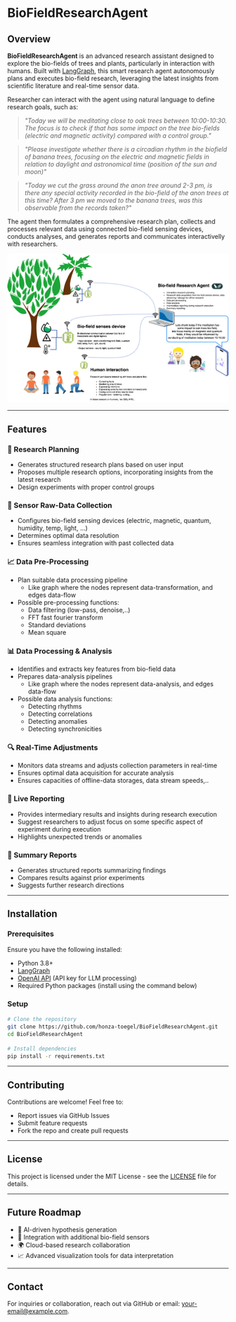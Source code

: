# BioFieldResearchAgent

## Overview
**BioFieldResearchAgent** is an advanced research assistant designed to explore the bio-fields of trees and plants, particularly in interaction with humans. Built with [LangGraph](https://github.com/langchain-ai/langgraph), this smart research agent autonomously plans and executes bio-field research, leveraging the latest insights from scientific literature and real-time sensor data.

Researcher can interact with the agent using natural language to define research goals, such as:
> *"Today we will be meditating close to oak trees between 10:00-10:30. The focus is to check if that has some impact on the tree bio-fields (electric and magnetic activity) compared with a control group."*

> *"Please investigate whether there is a circadian rhythm in the biofield of banana trees, focusing on the electric and magnetic fields in relation to daylight and astronomical time (position of the sun and moon)"*

> *"Today we cut the grass around the anon tree around 2-3 pm, is there any special activity recorded in the bio-field of the anon trees at this time? After 3 pm we moved to the banana trees, was this observable from the records taken?"*

The agent then formulates a comprehensive research plan, collects and processes relevant data using connected bio-field sensing devices, conducts analyses, and generates reports and communicates interactivelly with researchers.

![Research Diagram](assets/BioFieldSignalResearch.drawio.svg)

---
## Features
### 🌿 Research Planning
- Generates structured research plans based on user input
- Proposes multiple research options, incorporating insights from the latest research
- Design experiments with proper control groups

### 📡 Sensor Raw-Data Collection 
- Configures bio-field sensing devices (electric, magnetic, quantum, humidity, temp, light, ...)
- Determines optimal data resolution 
- Ensures seamless integration with past collected data

### :chart_with_upwards_trend: Data Pre-Processing
- Plan suitable data processing pipeline
  - Like graph where the nodes represent data-transformation, and edges data-flow
- Possible pre-processing functions:
  - Data filtering (low-pass, denoise,..)
  - FFT fast fourier transform 
  - Standard deviations
  - Mean square
  
### 📊 Data Processing & Analysis
- Identifies and extracts key features from bio-field data
- Prepares data-analysis pipelines
  - Like graph where the nodes represent data-analysis, and edges data-flow
- Possible data analysis functions:
  - Detecting rhythms
  - Detecting correlations
  - Detecting anomalies
  - Detecting synchronicities

### 🔍 Real-Time Adjustments
- Monitors data streams and adjusts collection parameters in real-time
- Ensures optimal data acquisition for accurate analysis
- Ensures capacities of offline-data storages, data stream speeds,..

### 📢 Live Reporting
- Provides intermediary results and insights during research execution
- Suggest researchers to adjust focus on some specific aspect of experiment during execution
- Highlights unexpected trends or anomalies

### 📄 Summary Reports
- Generates structured reports summarizing findings
- Compares results against prior experiments
- Suggests further research directions

---
## Installation
### Prerequisites
Ensure you have the following installed:
- Python 3.8+
- [LangGraph](https://github.com/langchain-ai/langgraph)
- [OpenAI API](https://openai.com/) (API key for LLM processing)
- Required Python packages (install using the command below)

### Setup
```bash
# Clone the repository
git clone https://github.com/honza-toegel/BioFieldResearchAgent.git
cd BioFieldResearchAgent

# Install dependencies
pip install -r requirements.txt
```

---
## Contributing
Contributions are welcome! Feel free to:
- Report issues via GitHub Issues
- Submit feature requests
- Fork the repo and create pull requests

---
## License
This project is licensed under the MIT License - see the [LICENSE](LICENSE) file for details.

---
## Future Roadmap
- 🧠 AI-driven hypothesis generation
- 📡 Integration with additional bio-field sensors
- 🌍 Cloud-based research collaboration
- 📈 Advanced visualization tools for data interpretation

---
## Contact
For inquiries or collaboration, reach out via GitHub or email: [your-email@example.com](mailto:your-email@example.com).


